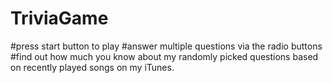 # TriviaGame
#press start button to play
#answer multiple questions via the radio buttons
#find out how much you know about my randomly picked questions based on recently played songs on my iTunes.